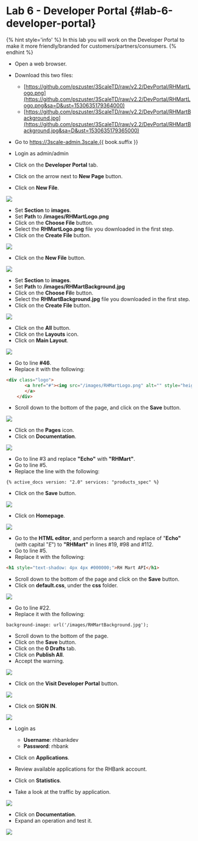 # Lab 6 - Developer Portal {#lab-6-developer-portal}

{% hint style='info' %}
In this lab you will work on the Developer Portal to make it more friendly/branded for customers/partners/consumers.
{% endhint %}

* Open a web browser.
* Download this two files:
    * [https://github.com/pszuster/3ScaleTD/raw/v2.2/DevPortal/RHMartLogo.png](https://github.com/pszuster/3ScaleTD/raw/v2.2/DevPortal/RHMartLogo.png&sa=D&ust=1530635179364000)
    * [https://github.com/pszuster/3ScaleTD/raw/v2.2/DevPortal/RHMartBackground.jpg](https://github.com/pszuster/3ScaleTD/raw/v2.2/DevPortal/RHMartBackground.jpg&sa=D&ust=1530635179365000) 

* Go to https://3scale-admin.3scale.{{ book.suffix }}
* Login as admin/admin
* Click on the **Developer Portal** tab.
* Click on the arrow next to **New Page** button.
* Click on **New File**.

![](images/image20.png)

* Set **Section** to **images**.
* Set **Path** to **/images/RHMartLogo.png**
* Click on the **Choose File** button.
* Select the **RHMartLogo.png** file you downloaded in the first step.
* Click on the **Create File** button.

![](images/image13.png)

* Click on the **New File** button.

![](images/image119.png)

* Set **Section** to **images**.
* Set **Path** to **/images/RHMartBackground.jpg**
* Click on the **Choose Fil**e button.
* Select the **RHMartBackground.jpg** file you downloaded in the first step.
* Click on the **Create File** button.

![](images/image199.png)

* Click on the **All** button.
* Click on the **Layouts** icon.
* Click on **Main Layout**.

![](images/image99.png)

* Go to line **#46**.
* Replace it with the following:

```html
<div class="logo">
       <a href="#"><img src="/images/RHMartLogo.png" alt="" style="height:100px; width:150px;">
       </a>
    </div>
```

* Scroll down to the bottom of the page, and click on the **Save** button.

![](images/image183.png)

* Click on the **Pages** icon.
* Click on **Documentation**.

![](images/image151.png)

* Go to line #3 and replace **"Echo"** with **"RHMart"**.
* Go to line #5.
* Replace the line with the following:

```
{% active_docs version: "2.0" services: "products_spec" %}
```

* Click on the **Save** button.

![](images/image32.png)

* Click on **Homepage**.

![](images/image11.png)

* Go to the **HTML editor**, and perform a search and replace of "**Echo"** (with capital "_E_") to **"RHMart"** in lines #19, #98 and #112.
* Go to line #5.
* Replace it with the following:

```html
<h1 style="text-shadow: 4px 4px #000000;">RH Mart API</h1>
```

* Scroll down to the bottom of the page and click on the **Save** button.
* Click on **default.css**, under the **css** folder.

![](images/image146.png)

* Go to line #22.
* Replace it with the following:


```
background-image: url('/images/RHMartBackground.jpg');
```

* Scroll down to the bottom of the page.
* Click on the **Save** button.
* Click on the **0 Drafts** tab.
* Click on **Publish All**.
* Accept the warning.

![](images/image193.png)

* Click on the **Visit Developer Portal** button.

![](images/image18.png)
* Click on **SIGN IN**.

![](images/image135.png)

* Login as
    * **Username**: rhbankdev
    * **Password**: rhbank

* Click on **Applications**.
* Review available applications for the RHBank account.
* Click on **Statistics**.
* Take a look at the traffic by application.

![](images/image141.png)

* Click on **Documentation**.
* Expand an operation and test it.

![](images/image190.png)